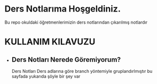 # Ders Notlarıma Hoşgeldiniz.
Bu repo okuldaki  öğretmenlerimizin ders notlarından çıkarılmış notlardır
# KULLANIM KILAVUZU
  - ## Ders Notları Nerede Göremiyorum?
    Ders Notları Ders adlarına göre branch yöntemiyle gruplandırlmıştır bu sayfada yukarıda şöyle bir şey var